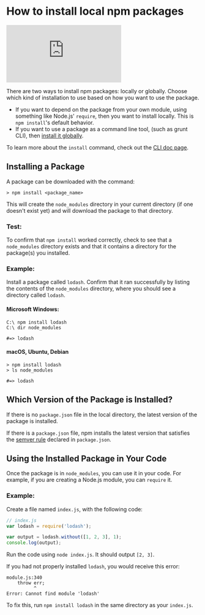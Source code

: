 <!--
title: 04 - How to install local npm packages
featured: true
-->

# How to install local npm packages

<iframe src="https://www.youtube.com/embed/JDSfqFFbNYQ" frameborder="0" allowfullscreen></iframe>

There are two ways to install npm packages: locally or globally. Choose which kind of installation to use based on how you want to use the package.

* If you want to depend on the package from your own module, using something like Node.js' `require`, then you want to install locally. This is `npm install`'s default behavior. 
* If you want to use a package as a command line tool, (such as grunt CLI), then [install it globally](/getting-started/installing-npm-packages-globally).

To learn more about the `install` command, check out the [CLI doc page][1].

## Installing a Package

A package can be downloaded with the command:

```
> npm install <package_name>
```

This will create the `node_modules` directory in your current directory (if one doesn't exist yet)
and will download the package to that directory.

### Test:

To confirm that `npm install` worked correctly, check to see that a `node_modules` directory exists and that it contains a directory for the package(s) you installed.

### Example:

Install a package called `lodash`. Confirm that it ran successfully by listing the contents of the `node_modules` directory, where you should see a directory called `lodash`.

#### Microsoft Windows:

```
C:\ npm install lodash
C:\ dir node_modules

#=> lodash
```
#### macOS, Ubuntu, Debian

```
> npm install lodash
> ls node_modules             

#=> lodash
```

## Which Version of the Package is Installed?

If there is no `package.json` file in the local directory, the latest version of the package is installed.

If there is a `package.json` file, npm installs the latest version that satisfies the [semver rule][2] declared in `package.json`.

## Using the Installed Package in Your Code

Once the package is in `node_modules`, you can use it in your code. For example, if you are creating a Node.js module, you can `require` it.

### Example:

Create a file named `index.js`, with the following code:

```javascript
// index.js
var lodash = require('lodash');

var output = lodash.without([1, 2, 3], 1);
console.log(output);
```

Run the code using `node index.js`. It should output `[2, 3]`.

If you had not properly installed `lodash`, you would receive this error:

```
module.js:340
    throw err;
          ^
Error: Cannot find module 'lodash'
```

To fix this, run `npm install lodash` in the same directory as your `index.js`.

[1]: /cli/install
[2]: /getting-started/semantic-versioning
